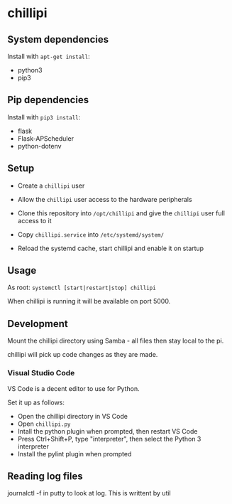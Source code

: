 # chillipi

## System dependencies

Install with `apt-get install`:

 * python3
 * pip3

## Pip dependencies

Install with `pip3 install`:

 * flask
 * Flask-APScheduler
 * python-dotenv

## Setup

 * Create a `chillipi` user

 * Allow the `chillipi` user access to the hardware peripherals

 * Clone this repository into `/opt/chillipi` and give the `chillipi` user full
   access to it

 * Copy `chillipi.service` into `/etc/systemd/system/`

 * Reload the systemd cache, start chillipi and enable it on startup

## Usage

As root: `systemctl [start|restart|stop] chillipi`

When chillipi is running it will be available on port 5000.

## Development

Mount the chillipi directory using Samba - all files then stay local to the pi.

chillipi will pick up code changes as they are made.

### Visual Studio Code

VS Code is a decent editor to use for Python.

Set it up as follows:

 * Open the chillipi directory in VS Code
 * Open `chillipi.py`
 * Intall the python plugin when prompted, then restart VS Code
 * Press Ctrl+Shift+P, type "interpreter", then select the Python 3 interpreter
 * Install the pylint plugin when prompted


## Reading log files

 journalctl -f in putty to look at log. This is writtent by util
